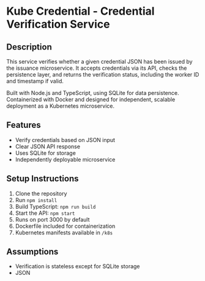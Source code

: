 # Kube Credential - Credential Verification Service

## Description
This service verifies whether a given credential JSON has been issued by the issuance microservice. It accepts credentials via its API, checks the persistence layer, and returns the verification status, including the worker ID and timestamp if valid.

Built with Node.js and TypeScript, using SQLite for data persistence. Containerized with Docker and designed for independent, scalable deployment as a Kubernetes microservice.

## Features
- Verify credentials based on JSON input
- Clear JSON API response
- Uses SQLite for storage
- Independently deployable microservice

## Setup Instructions
1. Clone the repository
2. Run `npm install`
3. Build TypeScript: `npm run build`
4. Start the API: `npm start`
5. Runs on port 3000 by default
6. Dockerfile included for containerization
7. Kubernetes manifests available in `/k8s`

## Assumptions
- Verification is stateless except for SQLite storage
- JSON
